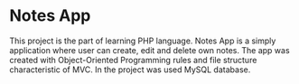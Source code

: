# Notes App

This project is the part of learning PHP language. Notes App is a simply application where user can create, edit and delete own notes. The app was created with Object-Oriented Programming rules and file structure characteristic of MVC. In the project was used MySQL database.